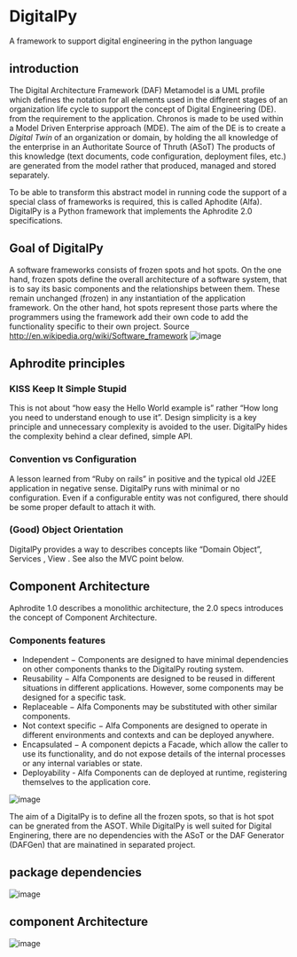 # DigitalPy
A framework to support digital engineering in the python language

## introduction
The Digital Architecture Framework (DAF) Metamodel is a UML profile which defines the notation for all elements used in the different stages of an organization life cycle to support the concept of Digital Engineering (DE). from the requirement to the application. Chronos is made to be used within a Model Driven Enterprise approach (MDE).
The aim of the DE is to create a *Digital Twin* of an organization or domain, by holding the all knowledge of the enterprise in an Authoritate Source of Thruth (ASoT)
The products of this knowledge (text documents, code configuration, deployment files, etc.) are generated from the model rather that produced, managed and stored separately.

To be able to transform this abstract model in running code the support of a special class of frameworks is required, this is called Aphodite (Alfa). 
DigitalPy is a Python framework that implements the  Aphrodite 2.0 specifications.

## Goal of  DigitalPy

A software frameworks consists of frozen spots and hot spots. On the one hand, frozen spots define the overall architecture of a software system, that is to say its basic components and the relationships between them. These remain unchanged (frozen) in any instantiation of the application framework. On the other hand, hot spots represent those parts where the programmers using the framework add their own code to add the functionality specific to their own project.
Source http://en.wikipedia.org/wiki/Software_framework 
![image](https://user-images.githubusercontent.com/60719165/201929029-44ec83b7-870a-4baa-bc8e-50e46f558a2e.png)

## Aphrodite principles
### KISS Keep It Simple Stupid
This is not about “how easy the Hello World example is” rather “How long you need to understand enough to use it”. 
Design simplicity is a key principle and unnecessary complexity is avoided to the user. DigitalPy  hides the complexity behind a clear defined, simple API.  

### Convention vs Configuration
A lesson learned from “Ruby on rails” in positive and the typical old J2EE application in negative sense.
DigitalPy runs with minimal or no configuration. Even if a configurable entity was not configured, there should be some proper default to attach it with.

### (Good) Object Orientation
DigitalPy provides a  way to describes concepts like “Domain Object”, Services , View . See also the MVC point below.


## Component Architecture
Aphrodite 1.0 describes a monolithic architecture, the 2.0 specs introduces the concept of Component Architecture. 

### Components features
 * Independent − Components are designed to have minimal dependencies on other components thanks to the DigitalPy routing system.
 * Reusability − Alfa Components are designed to be reused in different situations in different applications. However, some components may be designed for a specific task.
 * Replaceable − Alfa Components may be substituted with other similar components.
 * Not context specific − Alfa Components are designed to operate in different environments and contexts and can be deployed anywhere.
 * Encapsulated −  A component depicts a Facade, which allow the caller to use its functionality, and do not expose details of the internal processes or any internal variables or state.
 * Deployability - Alfa Components can de deployed at runtime, registering themselves to the application core. 

![image](https://user-images.githubusercontent.com/60719165/201923460-71da92c0-f685-4f44-aa19-8dc53fe0119c.png)

The aim of a DigitalPy is to define all the frozen spots, so that is hot spot can be gnerated from the ASOT.
While DigitalPy is well suited for Digital Enginering, there are no dependencies with the ASoT or the DAF Generator (DAFGen) that are mainatined in separated project. 

## package dependencies
![image](https://user-images.githubusercontent.com/60719165/201922228-a4a7842c-8425-437f-be1c-884ec8c852d1.png)

## component Architecture

![image](https://user-images.githubusercontent.com/60719165/201922624-5bcfbda3-8267-4f07-8200-4198db6b8589.png)







